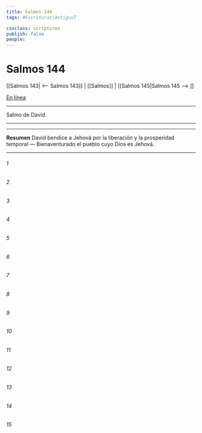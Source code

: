 ```yaml
---
title: Salmos 144
tags: #Escrituras\AntiguoT

cssclass: scriptures
publish: false
people:
---
```


# Salmos 144
[[Salmos 143| <-- Salmos 143]] | [[Salmos]] | [[Salmos 145|Salmos 145 --> ]]

[En línea](https://churchofjesuschrist.org/study/scriptures/ot/ps/144?lang=spa)

---
Salmo de David.

---

---
__Resumen__
David bendice a Jehová por la liberación y la prosperidad temporal — Bienaventurado el pueblo cuyo Dios es Jehová.

---
###### 1 


###### 2 


###### 3 


###### 4 


###### 5 


###### 6 


###### 7 


###### 8 


###### 9 


###### 10 


###### 11 


###### 12 


###### 13 


###### 14 


###### 15 


